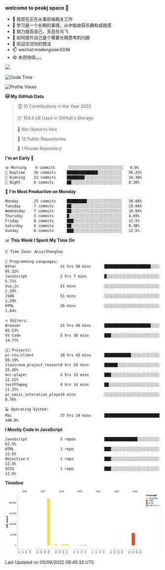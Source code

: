 ### welcome to peakj space 👋



- 🔭 我现在正在从事前端相关工作
- 🌱 学习是一个长期的事情，从中能收获乐趣和成就感
- 👯 努力提高自己，天高任鸟飞
- 🤔 如何提升自己是个需要长期思考的问题
- 💬 欢迎交流你的想法
- 📫 wechat:modengxian3336
- 😄 未完待续。。。

![](https://s2.ax1x.com/2019/06/28/ZKxc4J.jpg)

<!--START_SECTION:waka-->
![Code Time](http://img.shields.io/badge/Code%20Time-1%2C657%20hrs%2010%20mins-blue)

![Profile Views](http://img.shields.io/badge/Profile%20Views-0-blue)

**🐱 My GitHub Data** 

> 🏆 31 Contributions in the Year 2022
 > 
> 📦 104.0 kB Used in GitHub's Storage 
 > 
> 🚫 Not Opted to Hire
 > 
> 📜 12 Public Repositories 
 > 
> 🔑 1 Private Repository 
 > 
**I'm an Early 🐤** 

```text
🌞 Morning    0 commits      ░░░░░░░░░░░░░░░░░░░░░░░░░   0.0% 
🌆 Daytime    36 commits     ██████████████░░░░░░░░░░░   56.25% 
🌃 Evening    22 commits     ████████░░░░░░░░░░░░░░░░░   34.38% 
🌙 Night      6 commits      ██░░░░░░░░░░░░░░░░░░░░░░░   9.38%

```
📅 **I'm Most Productive on Monday** 

```text
Monday       25 commits     █████████░░░░░░░░░░░░░░░░   39.06% 
Tuesday      7 commits      ██░░░░░░░░░░░░░░░░░░░░░░░   10.94% 
Wednesday    7 commits      ██░░░░░░░░░░░░░░░░░░░░░░░   10.94% 
Thursday     3 commits      █░░░░░░░░░░░░░░░░░░░░░░░░   4.69% 
Friday       8 commits      ███░░░░░░░░░░░░░░░░░░░░░░   12.5% 
Saturday     6 commits      ██░░░░░░░░░░░░░░░░░░░░░░░   9.38% 
Sunday       8 commits      ███░░░░░░░░░░░░░░░░░░░░░░   12.5%

```


📊 **This Week I Spent My Time On** 

```text
⌚︎ Time Zone: Asia/Shanghai

💬 Programming Languages: 
Other                    31 hrs 50 mins      █████████████████████░░░░   85.32% 
JavaScript               2 hrs 7 mins        █░░░░░░░░░░░░░░░░░░░░░░░░   5.71% 
Vue.js                   51 mins             ░░░░░░░░░░░░░░░░░░░░░░░░░   2.29% 
JSON                     51 mins             ░░░░░░░░░░░░░░░░░░░░░░░░░   2.29% 
HTML                     36 mins             ░░░░░░░░░░░░░░░░░░░░░░░░░   1.64%

🔥 Editors: 
Browser                  31 hrs 48 mins      █████████████████████░░░░   85.23% 
VS Code                  5 hrs 30 mins       ███░░░░░░░░░░░░░░░░░░░░░░   14.77%

🐱‍💻 Projects: 
pc-stu-client            18 hrs 43 mins      ████████████░░░░░░░░░░░░░   50.19% 
classroom_project_resourc9 hrs 29 mins       ██████░░░░░░░░░░░░░░░░░░░   25.45% 
mcc-player               4 hrs 33 mins       ███░░░░░░░░░░░░░░░░░░░░░░   12.21% 
testFfmpeg               4 hrs 14 mins       ██░░░░░░░░░░░░░░░░░░░░░░░   11.37% 
pc_oasis_interation_playe16 mins             ░░░░░░░░░░░░░░░░░░░░░░░░░   0.76%

💻 Operating System: 
Mac                      37 hrs 19 mins      █████████████████████████   100.0%

```

**I Mostly Code in JavaScript** 

```text
JavaScript               5 repos             ███████████████░░░░░░░░░░   62.5% 
HTML                     1 repo              ███░░░░░░░░░░░░░░░░░░░░░░   12.5% 
Objective-C              1 repo              ███░░░░░░░░░░░░░░░░░░░░░░   12.5% 
SCSS                     1 repo              ███░░░░░░░░░░░░░░░░░░░░░░   12.5%

```


**Timeline**

![Chart not found](https://raw.githubusercontent.com/PeakJ/PeakJ/master/charts/bar_graph.png) 


 Last Updated on 05/09/2022 08:45:32 UTC
<!--END_SECTION:waka-->

